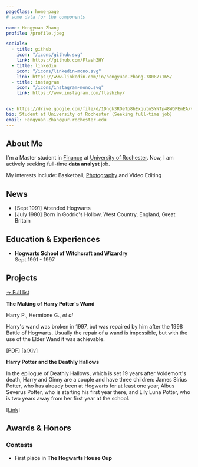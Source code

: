 ```yaml
---
pageClass: home-page
# some data for the components

name: Hengyuan Zhang
profile: /profile.jpeg

socials:
  - title: github
    icon: "/icons/github.svg"
    link: https://github.com/FlashZHY
  - title: linkedin
    icon: "/icons/linkedin-mono.svg"
    link: https://www.linkedin.com/in/hengyuan-zhang-780877165/
  - title: instagram
    icon: "/icons/instagram-mono.svg"
    link: https://www.instagram.com/flashzhy/


cv: https://drive.google.com/file/d/1Dngk3ROeTp8hExqutnSYNTp48WQPEmEA/view?usp=sharing
bio: Student at University of Rochester (Seeking full-time job)
email: Hengyuan.Zhang@ur.rochester.edu
---
```


<ProfileSection :frontmatter="$page.frontmatter" />

## About Me

I'm a Master student in [Finance](https://simon.rochester.edu/programs/full-time-ms-in-finance/index.aspx) at [University of Rochester](https://www.rochester.edu). Now, I am actively seeking full-time **data analyst** job.

My interests include: Basketball, [Photography](https://www.instagram.com/flashzhy/) and Video Editing


## News

- [Sept 1991] Attended Hogwarts
- [July 1980] Born in Godric's Hollow, West Country, England, Great Britain


## Education & Experiences

- **Hogwarts School of Witchcraft and Wizardry** <br/>
Sept 1991 - 1997


## Projects


[→ Full list](/projects/)

<ProjectCard image="/projects/1.png" hideBorder=true>

  **The Making of Harry Potter's Wand**

  Harry P., Hermione G., *et al*
  
  Harry's wand was broken in 1997, but was repaired by him after the 1998 Battle of Hogwarts. Usually the repair of a wand is impossible, but with the use of the Elder Wand it was achievable.
  
  [[PDF](https://www.google.com)] [[arXiv](https://arxiv.org)]

</ProjectCard>

<ProjectCard hideBorder=true>

  **Harry Potter and the Deathly Hallows**
  
  In the epilogue of Deathly Hallows, which is set 19 years after Voldemort's death, Harry and Ginny are a couple and have three children: James Sirius Potter, who has already been at Hogwarts for at least one year, Albus Severus Potter, who is starting his first year there, and Lily Luna Potter, who is two years away from her first year at the school.

  [[Link](https://www.google.com)]

</ProjectCard>


## Awards & Honors

### Contests

- First place in **The Hogwarts House Cup**


<!-- Custom style for this page -->

<style lang="stylus">

.theme-container.home-page .page
  font-size 14px
  font-family "lucida grande", "lucida sans unicode", lucida, "Helvetica Neue", Helvetica, Arial, sans-serif;
  p
    margin 0 0 0.5rem
  p, ul, ol
    line-height normal
  a
    font-weight normal
  .theme-default-content:not(.custom) > h2
    margin-bottom 0.5rem
  .theme-default-content:not(.custom) > h2:first-child + p
    margin-top 0.5rem
  .theme-default-content:not(.custom) > h3
    padding-top 4rem

  /* Override */
  .md-card
    margin-top 0.5em
    .card-image
      padding 0.2rem
      img
        max-width 120px
        max-height 120px
    .card-content p
      -webkit-margin-after 0.2em

@media (max-width: 419px)
  .theme-container.home-page .page
    p, ul, ol
      line-height 1.5

    .md-card
      .card-image
        img 
          width 100%
          max-width 400px

</style>
